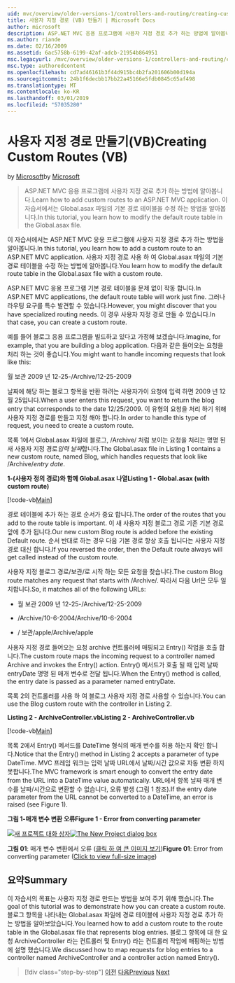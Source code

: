 ```yaml
---
uid: mvc/overview/older-versions-1/controllers-and-routing/creating-custom-routes-vb
title: 사용자 지정 경로 (VB) 만들기 | Microsoft Docs
author: microsoft
description: ASP.NET MVC 응용 프로그램에 사용자 지정 경로 추가 하는 방법에 알아봅니다. 이 자습서에서는 Global.asax 파일의 기본 경로 테이블을 수정 하는 방법을 알아봅니다.
ms.author: riande
ms.date: 02/16/2009
ms.assetid: 6ac5758b-6199-42af-adcb-21954b864951
msc.legacyurl: /mvc/overview/older-versions-1/controllers-and-routing/creating-custom-routes-vb
msc.type: authoredcontent
ms.openlocfilehash: cd7ad46161b3f44d915bc4b2fa201606b00d194a
ms.sourcegitcommit: 24b1f6decbb17bb22a45166e5fdb0845c65af498
ms.translationtype: MT
ms.contentlocale: ko-KR
ms.lasthandoff: 03/01/2019
ms.locfileid: "57035280"
---
```

<a name="creating-custom-routes-vb"></a><span data-ttu-id="84b13-104">사용자 지정 경로 만들기(VB)</span><span class="sxs-lookup"><span data-stu-id="84b13-104">Creating Custom Routes (VB)</span></span>
====================
<span data-ttu-id="84b13-105">by [Microsoft](https://github.com/microsoft)</span><span class="sxs-lookup"><span data-stu-id="84b13-105">by [Microsoft](https://github.com/microsoft)</span></span>

> <span data-ttu-id="84b13-106">ASP.NET MVC 응용 프로그램에 사용자 지정 경로 추가 하는 방법에 알아봅니다.</span><span class="sxs-lookup"><span data-stu-id="84b13-106">Learn how to add custom routes to an ASP.NET MVC application.</span></span> <span data-ttu-id="84b13-107">이 자습서에서는 Global.asax 파일의 기본 경로 테이블을 수정 하는 방법을 알아봅니다.</span><span class="sxs-lookup"><span data-stu-id="84b13-107">In this tutorial, you learn how to modify the default route table in the Global.asax file.</span></span>


<span data-ttu-id="84b13-108">이 자습서에서는 ASP.NET MVC 응용 프로그램에 사용자 지정 경로 추가 하는 방법을 알아봅니다.</span><span class="sxs-lookup"><span data-stu-id="84b13-108">In this tutorial, you learn how to add a custom route to an ASP.NET MVC application.</span></span> <span data-ttu-id="84b13-109">사용자 지정 경로 사용 하 여 Global.asax 파일의 기본 경로 테이블을 수정 하는 방법에 알아봅니다.</span><span class="sxs-lookup"><span data-stu-id="84b13-109">You learn how to modify the default route table in the Global.asax file with a custom route.</span></span>

<span data-ttu-id="84b13-110">ASP.NET MVC 응용 프로그램 기본 경로 테이블을 문제 없이 작동 합니다.</span><span class="sxs-lookup"><span data-stu-id="84b13-110">In ASP.NET MVC applications, the default route table will work just fine.</span></span> <span data-ttu-id="84b13-111">그러나 라우팅 요구를 특수 발견할 수 있습니다.</span><span class="sxs-lookup"><span data-stu-id="84b13-111">However, you might discover that you have specialized routing needs.</span></span> <span data-ttu-id="84b13-112">이 경우 사용자 지정 경로 만들 수 있습니다.</span><span class="sxs-lookup"><span data-stu-id="84b13-112">In that case, you can create a custom route.</span></span>

<span data-ttu-id="84b13-113">예를 들어 블로그 응용 프로그램을 빌드하고 있다고 가정해 보겠습니다.</span><span class="sxs-lookup"><span data-stu-id="84b13-113">Imagine, for example, that you are building a blog application.</span></span> <span data-ttu-id="84b13-114">다음과 같은 들어오는 요청을 처리 하는 것이 좋습니다.</span><span class="sxs-lookup"><span data-stu-id="84b13-114">You might want to handle incoming requests that look like this:</span></span>

<span data-ttu-id="84b13-115">월 보관 2009 년 12-25-</span><span class="sxs-lookup"><span data-stu-id="84b13-115">/Archive/12-25-2009</span></span>

<span data-ttu-id="84b13-116">날짜에 해당 하는 블로그 항목을 반환 하려는 사용자가이 요청에 입력 하면 2009 년 12 월 25입니다.</span><span class="sxs-lookup"><span data-stu-id="84b13-116">When a user enters this request, you want to return the blog entry that corresponds to the date 12/25/2009.</span></span> <span data-ttu-id="84b13-117">이 유형의 요청을 처리 하기 위해 사용자 지정 경로를 만들고 지정 해야 합니다.</span><span class="sxs-lookup"><span data-stu-id="84b13-117">In order to handle this type of request, you need to create a custom route.</span></span>

<span data-ttu-id="84b13-118">목록 1에서 Global.asax 파일에 블로그, /Archive/ 처럼 보이는 요청을 처리는 명명 된 새 사용자 지정 경로*입력 날짜*합니다.</span><span class="sxs-lookup"><span data-stu-id="84b13-118">The Global.asax file in Listing 1 contains a new custom route, named Blog, which handles requests that look like /Archive/*entry date*.</span></span>

<span data-ttu-id="84b13-119">**1-(사용자 정의 경로)와 함께 Global.asax 나열**</span><span class="sxs-lookup"><span data-stu-id="84b13-119">**Listing 1 - Global.asax (with custom route)**</span></span>

[!code-vb[Main](creating-custom-routes-vb/samples/sample1.vb)]

<span data-ttu-id="84b13-120">경로 테이블에 추가 하는 경로 순서가 중요 합니다.</span><span class="sxs-lookup"><span data-stu-id="84b13-120">The order of the routes that you add to the route table is important.</span></span> <span data-ttu-id="84b13-121">이 새 사용자 지정 블로그 경로 기존 기본 경로 앞에 추가 됩니다.</span><span class="sxs-lookup"><span data-stu-id="84b13-121">Our new custom Blog route is added before the existing Default route.</span></span> <span data-ttu-id="84b13-122">순서 반대로 하는 경우 다음 기본 경로 항상 호출 됩니다는 사용자 지정 경로 대신 합니다.</span><span class="sxs-lookup"><span data-stu-id="84b13-122">If you reversed the order, then the Default route always will get called instead of the custom route.</span></span>

<span data-ttu-id="84b13-123">사용자 지정 블로그 경로/보관/로 시작 하는 모든 요청을 찾습니다.</span><span class="sxs-lookup"><span data-stu-id="84b13-123">The custom Blog route matches any request that starts with /Archive/.</span></span> <span data-ttu-id="84b13-124">따라서 다음 Url은 모두 일치합니다.</span><span class="sxs-lookup"><span data-stu-id="84b13-124">So, it matches all of the following URLs:</span></span>

- <span data-ttu-id="84b13-125">월 보관 2009 년 12-25-</span><span class="sxs-lookup"><span data-stu-id="84b13-125">/Archive/12-25-2009</span></span>

- <span data-ttu-id="84b13-126">/Archive/10-6-2004</span><span class="sxs-lookup"><span data-stu-id="84b13-126">/Archive/10-6-2004</span></span>

- <span data-ttu-id="84b13-127">/ 보관/apple</span><span class="sxs-lookup"><span data-stu-id="84b13-127">/Archive/apple</span></span>

<span data-ttu-id="84b13-128">사용자 지정 경로 들어오는 요청 archive 컨트롤러에 매핑되고 Entry() 작업을 호출 합니다.</span><span class="sxs-lookup"><span data-stu-id="84b13-128">The custom route maps the incoming request to a controller named Archive and invokes the Entry() action.</span></span> <span data-ttu-id="84b13-129">Entry() 메서드가 호출 될 때 입력 날짜 entryDate 명명 된 매개 변수로 전달 됩니다.</span><span class="sxs-lookup"><span data-stu-id="84b13-129">When the Entry() method is called, the entry date is passed as a parameter named entryDate.</span></span>

<span data-ttu-id="84b13-130">목록 2의 컨트롤러를 사용 하 여 블로그 사용자 지정 경로 사용할 수 있습니다.</span><span class="sxs-lookup"><span data-stu-id="84b13-130">You can use the Blog custom route with the controller in Listing 2.</span></span>

<span data-ttu-id="84b13-131">**Listing 2 - ArchiveController.vb**</span><span class="sxs-lookup"><span data-stu-id="84b13-131">**Listing 2 - ArchiveController.vb**</span></span>

[!code-vb[Main](creating-custom-routes-vb/samples/sample2.vb)]

<span data-ttu-id="84b13-132">목록 2에서 Entry() 메서드를 DateTime 형식의 매개 변수를 허용 하는지 확인 합니다.</span><span class="sxs-lookup"><span data-stu-id="84b13-132">Notice that the Entry() method in Listing 2 accepts a parameter of type DateTime.</span></span> <span data-ttu-id="84b13-133">MVC 프레임 워크는 입력 날짜 URL에서 날짜/시간 값으로 자동 변환 하지 못합니다.</span><span class="sxs-lookup"><span data-stu-id="84b13-133">The MVC framework is smart enough to convert the entry date from the URL into a DateTime value automatically.</span></span> <span data-ttu-id="84b13-134">URL에서 항목 날짜 매개 변수를 날짜/시간으로 변환할 수 없습니다, 오류 발생 (그림 1 참조).</span><span class="sxs-lookup"><span data-stu-id="84b13-134">If the entry date parameter from the URL cannot be converted to a DateTime, an error is raised (see Figure 1).</span></span>

<span data-ttu-id="84b13-135">**그림 1-매개 변수 변환 오류**</span><span class="sxs-lookup"><span data-stu-id="84b13-135">**Figure 1 - Error from converting parameter**</span></span>


<span data-ttu-id="84b13-136">[![새 프로젝트 대화 상자](creating-custom-routes-vb/_static/image1.jpg)](creating-custom-routes-vb/_static/image1.png)</span><span class="sxs-lookup"><span data-stu-id="84b13-136">[![The New Project dialog box](creating-custom-routes-vb/_static/image1.jpg)](creating-custom-routes-vb/_static/image1.png)</span></span>

<span data-ttu-id="84b13-137">**그림 01**: 매개 변수 변환에서 오류 ([클릭 하 여 큰 이미지 보기](creating-custom-routes-vb/_static/image2.png))</span><span class="sxs-lookup"><span data-stu-id="84b13-137">**Figure 01**: Error from converting parameter ([Click to view full-size image](creating-custom-routes-vb/_static/image2.png))</span></span>


## <a name="summary"></a><span data-ttu-id="84b13-138">요약</span><span class="sxs-lookup"><span data-stu-id="84b13-138">Summary</span></span>

<span data-ttu-id="84b13-139">이 자습서의 목표는 사용자 지정 경로 만드는 방법을 보여 주기 위해 했습니다.</span><span class="sxs-lookup"><span data-stu-id="84b13-139">The goal of this tutorial was to demonstrate how you can create a custom route.</span></span> <span data-ttu-id="84b13-140">블로그 항목을 나타내는 Global.asax 파일에 경로 테이블에 사용자 지정 경로 추가 하는 방법을 알아보았습니다.</span><span class="sxs-lookup"><span data-stu-id="84b13-140">You learned how to add a custom route to the route table in the Global.asax file that represents blog entries.</span></span> <span data-ttu-id="84b13-141">블로그 항목에 대 한 요청 ArchiveController 라는 컨트롤러 및 Entry() 라는 컨트롤러 작업에 매핑하는 방법에 설명 했습니다.</span><span class="sxs-lookup"><span data-stu-id="84b13-141">We discussed how to map requests for blog entries to a controller named ArchiveController and a controller action named Entry().</span></span>

> [!div class="step-by-step"]
> <span data-ttu-id="84b13-142">[이전](asp-net-mvc-controller-overview-vb.md)
> [다음](creating-a-route-constraint-vb.md)</span><span class="sxs-lookup"><span data-stu-id="84b13-142">[Previous](asp-net-mvc-controller-overview-vb.md)
[Next](creating-a-route-constraint-vb.md)</span></span>
